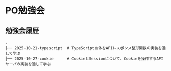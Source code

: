 # PO勉強会

## 勉強会履歴

```
.
├── 2025-10-21-typescript  # TypeScript自体をAPIレスポンス整形関数の実装を通して学ぶ
├── 2025-10-27-cookie      # CookieとSessionについて、Cookieを操作するAPIサーバの実装を通して学ぶ

```
